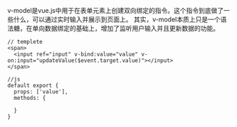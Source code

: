 v-model是vue.js中用于在表单元素上创建双向绑定的指令。这个指令到底做了一些什么，可以通过实时输入并展示到页面上。
其实，v-model本质上只是一个语法糖，在单向数据绑定的基础上，增加了监听用户输入并且更新数据的功能。

```
// templete
<span>
  <input ref="input" v-bind:value="value" v-on:input="updateValue($event.target.value)"></input>
</span>

//js
default export {
  props: ['value'],
  methods: {

  }
}
```